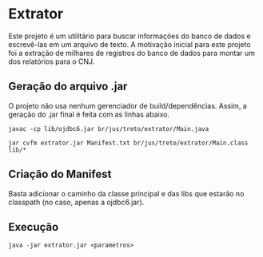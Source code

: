 # Extrator

Este projeto é um utilitário para buscar informações do banco de dados e escrevê-las em um arquivo de texto. A motivação inicial para este projeto foi a extração de milhares de registros do banco de dados para montar um dos relatórios para o CNJ.


## Geração do arquivo .jar

O projeto não usa nenhum gerenciador de build/dependências. Assim, a geração do .jar final é feita com as linhas abaixo.

``javac -cp lib/ojdbc6.jar br/jus/treto/extrator/Main.java``

``jar cvfm extrator.jar Manifest.txt br/jus/treto/extrator/Main.class lib/*``

## Criação do Manifest

Basta adicionar o caminho da classe principal e das libs que estarão no classpath (no caso, apenas a ojdbc6.jar).

## Execução

``java -jar extrator.jar <parametros>``
